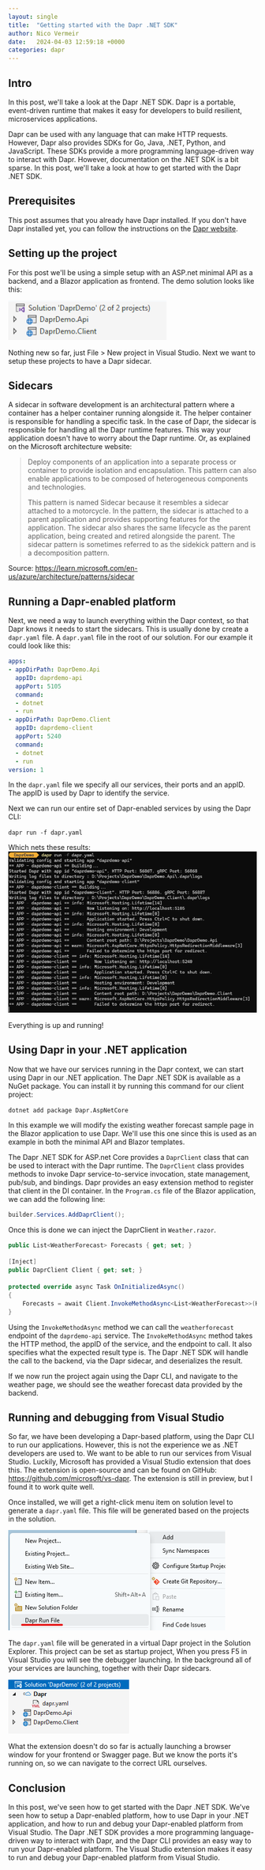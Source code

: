 ```yaml
---
layout: single
title:  "Getting started with the Dapr .NET SDK"
author: Nico Vermeir
date:   2024-04-03 12:59:18 +0000
categories: dapr
---
```


## Intro
In this post, we'll take a look at the Dapr .NET SDK. Dapr is a portable, event-driven runtime that makes it easy for developers to build resilient, microservices applications. 

Dapr can be used with any language that can make HTTP requests. However, Dapr also provides SDKs for Go, Java, .NET, Python, and JavaScript. These SDKs provide a more programming language-driven way to interact with Dapr. However, documentation on the .NET SDK is a bit sparse. In this post, we'll take a look at how to get started with the Dapr .NET SDK.

## Prerequisites
This post assumes that you already have Dapr installed. If you don't have Dapr installed yet, you can follow the instructions on the [Dapr website](https://docs.dapr.io/getting-started/).

## Setting up the project
For this post we'll be using a simple setup with an ASP.net minimal API as a backend, and a Blazor application as frontend. The demo solution looks like this:

![Starter solution](/assets/images/posts/20240403/001.png)

Nothing new so far, just File > New project in Visual Studio. Next we want to setup these projects to have a Dapr sidecar.

## Sidecars
A sidecar in software development is an architectural pattern where a container has a helper container running alongside it. The helper container is responsible for handling a specific task. In the case of Dapr, the sidecar is responsible for handling all the Dapr runtime features. This way your application doesn't have to worry about the Dapr runtime. Or, as explained on the Microsoft architecture website:

> Deploy components of an application into a separate process or container to provide isolation and encapsulation. This pattern can also enable applications to be composed of heterogeneous components and technologies.
>
> This pattern is named Sidecar because it resembles a sidecar attached to a motorcycle. In the pattern, the sidecar is attached to a parent application and provides supporting features for the application. The sidecar also shares the same lifecycle as the parent application, being created and retired alongside the parent. The sidecar pattern is sometimes referred to as the sidekick pattern and is a decomposition pattern.

Source: https://learn.microsoft.com/en-us/azure/architecture/patterns/sidecar

## Running a Dapr-enabled platform
Next, we need a way to launch everything within the Dapr context, so that Dapr knows it needs to start the sidecars. This is usually done by create a `dapr.yaml` file. A `dapr.yaml` file in the root of our solution. For our example it could look like this:

```yaml
apps:
- appDirPath: DaprDemo.Api
  appID: daprdemo-api
  appPort: 5105
  command:
  - dotnet
  - run
- appDirPath: DaprDemo.Client
  appID: daprdemo-client
  appPort: 5240
  command:
  - dotnet
  - run
version: 1
```
In the `dapr.yaml` file we specify all our services, their ports and an appID. The appID is used by Dapr to identify the service.

Next we can run our entire set of Dapr-enabled services by using the Dapr CLI:

`dapr run -f dapr.yaml`

Which nets these results:
![dapr run output](/assets/images/posts/20240403/002.png)

Everything is up and running!

## Using Dapr in your .NET application
Now that we have our services running in the Dapr context, we can start using Dapr in our .NET application. The Dapr .NET SDK is available as a NuGet package. You can install it by running this command for our client project:

`dotnet add package Dapr.AspNetCore`

In this example we will modify the existing weather forecast sample page in the Blazor application to use Dapr. We'll use this one since this is used as an example in both the minimal API and Blazor templates.

The Dapr .NET SDK for ASP.net Core provides a `DaprClient` class that can be used to interact with the Dapr runtime. The `DaprClient` class provides methods to invoke Dapr service-to-service invocation, state management, pub/sub, and bindings. Dapr provides an easy extension method to register that client in the DI container. In the `Program.cs` file of the Blazor application, we can add the following line:

```csharp
builder.Services.AddDaprClient();
```
Once this is done we can inject the DaprClient in `Weather.razor`.

```csharp
public List<WeatherForecast> Forecasts { get; set; }

[Inject]
public DaprClient Client { get; set; }

protected override async Task OnInitializedAsync()
{
    Forecasts = await Client.InvokeMethodAsync<List<WeatherForecast>>(HttpMethod.Get, "daprdemo-api", "weatherforecast");
}
```

Using the `InvokeMethodAsync` method we can call the `weatherforecast` endpoint of the `daprdemo-api` service. The `InvokeMethodAsync` method takes the HTTP method, the appID of the service, and the endpoint to call. It also specifies what the expected result type is. The Dapr .NET SDK will handle the call to the backend, via the Dapr sidecar, and deserializes the result.

If we now run the project again using the Dapr CLI, and navigate to the weather page, we should see the weather forecast data provided by the backend.

## Running and debugging from Visual Studio
So far, we have been developing a Dapr-based platform, using the Dapr CLI to run our applications. However, this is not the experience we as .NET developers are used to. We want to be able to run our services from Visual Studio. Luckily, Microsoft has provided a Visual Studio extension that does this. The extension is open-source and can be found on GitHub:
https://github.com/microsoft/vs-dapr. The extension is still in preview, but I found it to work quite well.

Once installed, we will get a right-click menu item on solution level to generate a `dapr.yaml` file. This file will be generated based on the projects in the solution. 

![New menu item](/assets/images/posts/20240403/003.png)

The `dapr.yaml` file will be generated in a virtual Dapr project in the Solution Explorer. This project can be set as startup project, When you press F5 in Visual Studio you will see the debugger launching. In the background all of your services are launching, together with their Dapr sidecars.

![Solution with Dapr project](/assets/images/posts/20240403/004.png)

What the extension doesn't do so far is actually launching a browser window for your frontend or Swagger page. But we know the ports it's running on, so we can navigate to the correct URL ourselves.

## Conclusion
In this post, we've seen how to get started with the Dapr .NET SDK. We've seen how to setup a Dapr-enabled platform, how to use Dapr in your .NET application, and how to run and debug your Dapr-enabled platform from Visual Studio. The Dapr .NET SDK provides a more programming language-driven way to interact with Dapr, and the Dapr CLI provides an easy way to run your Dapr-enabled platform. The Visual Studio extension makes it easy to run and debug your Dapr-enabled platform from Visual Studio. 